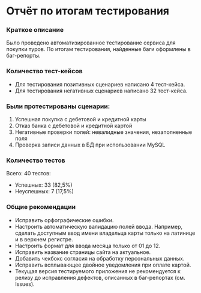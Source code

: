 # Отчёт по итогам тестирования
### Краткое описание
Было проведено автоматизированное тестирование сервиса для покупки туров. 
По итогам тестирования, найденные баги оформлены в баг-репорты.

### Количество тест-кейсов
- Для тестирования позитивных сценариев написано 4 тест-кейса.
- Для тестирования негативных сценариев написано 32 тест-кейса.

### Были протестированы сценарии:

1. Успешная покупка с дебетовой и кредитной карты
2. Отказ банка с дебетовой и кредитной картой
3. Негативные проверки полей: невалидные значения, незаполненные поля
4. Проверка записи данных в БД при использовании MySQL

### Количество тестов

Всего: 40 тестов:
* Успешных: 33 (82,5%)
* Неуспешных: 7 (17,5%)

### Общие рекомендации

* Исправить орфографические ошибки.
* Настроить автоматическую валидацию полей ввода. Например, сделать доступным ввод имени владельца карты только на латинице и в верхнем регистре.
* Настроить формат для ввода месяца только от 01 до 12.
* Исправить название страницы сайта на актуальное.
* Добавить чекбокс согласия на обработку персональных данных.
* Исправить всплывающее двойное уведомления при оплате картой.
* Текущая версия тестируемого приложения не рекомендуется к релизу до исправления дефектов, описанных в баг-репортах (см. Issues).



